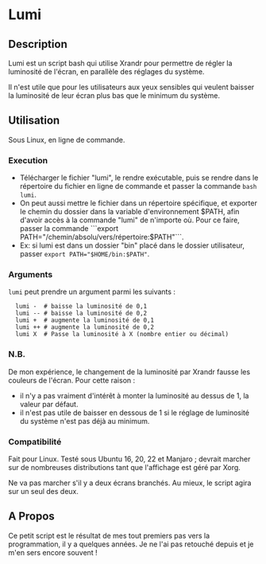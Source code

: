# Lumi

## Description

  Lumi est un script bash qui utilise Xrandr pour permettre de régler la luminosité de l'écran, en parallèle des réglages du système. 
  
  Il n'est utile que pour les utilisateurs aux yeux sensibles qui veulent baisser la luminosité de leur écran plus bas que le minimum du système.

## Utilisation

  Sous Linux, en ligne de commande.

### Execution

  - Télécharger le fichier "lumi", le rendre exécutable, puis se rendre dans le répertoire du fichier en ligne de commande et passer la commande ```bash lumi```.
  - On peut aussi mettre le fichier dans un répertoire spécifique, et exporter le chemin du dossier dans la variable d'environnement $PATH, afin d'avoir accès à la commande "lumi" de n'importe où. Pour ce faire, passer la commande ```export PATH="/chemin/absolu/vers/répertoire:$PATH"```.
  - Ex: si lumi est dans un dossier "bin" placé dans le dossier utilisateur, passer ```export PATH="$HOME/bin:$PATH"```.

### Arguments

  ```lumi``` peut prendre un argument parmi les suivants :

  ```
    lumi -  # baisse la luminosité de 0,1
    lumi -- # baisse la luminosité de 0,2
    lumi +  # augmente la luminosité de 0,1
    lumi ++ # augmente la luminosité de 0,2
    lumi X  # Passe la luminosité à X (nombre entier ou décimal)
  ```

### N.B.

  De mon expérience, le changement de la luminosité par Xrandr fausse les couleurs de l'écran. Pour cette raison :
  - il n'y a pas vraiment d'intérêt à monter la luminosité au dessus de 1, la valeur par défaut.
  - il n'est pas utile de baisser en dessous de 1 si le réglage de luminosité du système n'est pas déjà au minimum.

### Compatibilité

  Fait pour Linux.
  Testé sous Ubuntu 16, 20, 22 et Manjaro ; devrait marcher sur de nombreuses distributions tant que l'affichage est géré par Xorg.
  
  Ne va pas marcher s'il y a deux écrans branchés. Au mieux, le script agira sur un seul des deux.


## A Propos

  Ce petit script est le résultat de mes tout premiers pas vers la programmation, il y a quelques années. Je ne l'ai pas retouché depuis et je m'en sers encore souvent !
